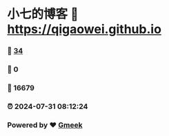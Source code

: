 # 小七的博客 :link: https://qigaowei.github.io 
### :page_facing_up: [34](https://qigaowei.github.io/tag.html) 
### :speech_balloon: 0 
### :hibiscus: 16679 
### :alarm_clock: 2024-07-31 08:12:24 
### Powered by :heart: [Gmeek](https://github.com/Meekdai/Gmeek)

